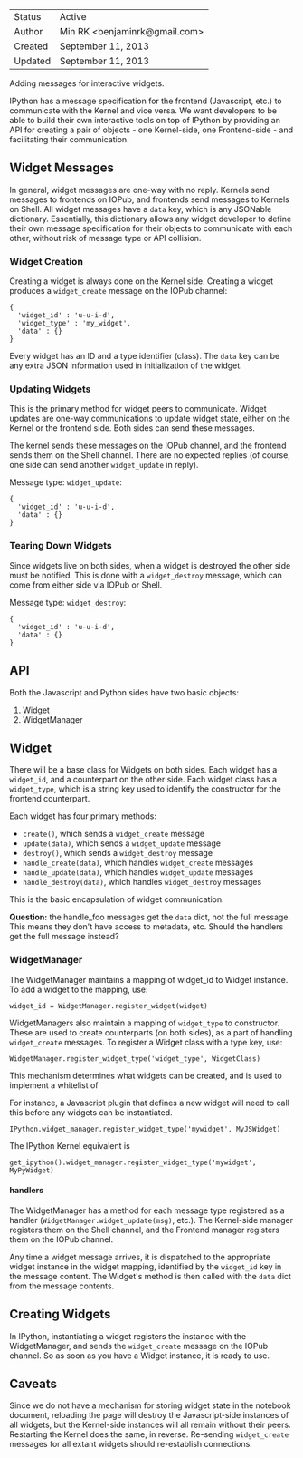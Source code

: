 <table>
<tr><td> Status </td><td> Active </td></tr>
<tr><td> Author </td><td> Min RK &lt;benjaminrk@gmail.com&gt;</td></tr>
<tr><td> Created </td><td> September 11, 2013</td></tr>
<tr><td> Updated </td><td> September 11, 2013</td></tr>
</table>

Adding messages for interactive widgets.

IPython has a message specification for the frontend (Javascript, etc.)
to communicate with the Kernel and vice versa.
We want developers to be able to build their own interactive tools on top of IPython
by providing an API for creating a pair of objects - one Kernel-side, one Frontend-side -
and facilitating their communication.

## Widget Messages

In general, widget messages are one-way with no reply.
Kernels send messages to frontends on IOPub, and frontends send messages to Kernels on Shell.
All widget messages have a `data` key, which is any JSONable dictionary.
Essentially, this dictionary allows any widget developer to define their own message specification
for their objects to communicate with each other, without risk of message type or API collision.

### Widget Creation

Creating a widget is always done on the Kernel side.
Creating a widget produces a `widget_create` message on the IOPub channel:

    {
      'widget_id' : 'u-u-i-d',
      'widget_type' : 'my_widget',
      'data' : {}
    }

Every widget has an ID and a type identifier (class).
The `data` key can be any extra JSON information used in initialization of the widget.

### Updating Widgets

This is the primary method for widget peers to communicate.
Widget updates are one-way communications to update widget state, either
on the Kernel or the frontend side. Both sides can send these messages.

The kernel sends these messages on the IOPub channel, and the frontend sends them on the Shell channel.
There are no expected replies (of course, one side can send another `widget_update` in reply).

Message type: `widget_update`:

    {
      'widget_id' : 'u-u-i-d',
      'data' : {}
    }

### Tearing Down Widgets

Since widgets live on both sides, when a widget is destroyed the other side must be notified.
This is done with a `widget_destroy` message,
which can come from either side via IOPub or Shell.

Message type: `widget_destroy`:

    {
      'widget_id' : 'u-u-i-d',
      'data' : {}
    }

## API

Both the Javascript and Python sides have two basic objects:

1. Widget
2. WidgetManager

## Widget

There will be a base class for Widgets on both sides.
Each widget has a `widget_id`, and a counterpart on the other side.
Each widget class has a `widget_type`,
which is a string key used to identify the constructor for the frontend counterpart.

Each widget has four primary methods:

- `create()`, which sends a `widget_create` message
- `update(data)`, which sends a `widget_update` message
- `destroy()`, which sends a `widget_destroy` message
- `handle_create(data)`, which handles `widget_create` messages
- `handle_update(data)`, which handles `widget_update` messages
- `handle_destroy(data)`, which handles `widget_destroy` messages

This is the basic encapsulation of widget communication.

**Question:** the handle_foo messages get the `data` dict, not the full message.
This means they don't have access to metadata, etc.  Should the handlers get the full message instead?

### WidgetManager

The WidgetManager maintains a mapping of widget_id to Widget instance.
To add a widget to the mapping, use:

    widget_id = WidgetManager.register_widget(widget)

WidgetManagers also maintain a mapping of `widget_type` to constructor.
These are used to create counterparts (on both sides),
as a part of handling `widget_create` messages.
To register a Widget class with a type key, use:

    WidgetManager.register_widget_type('widget_type', WidgetClass)

This mechanism determines what widgets can be created,
and is used to implement a whitelist of 

For instance, a Javascript plugin that defines a new widget will need to call this before
any widgets can be instantiated.

    IPython.widget_manager.register_widget_type('mywidget', MyJSWidget)

The IPython Kernel equivalent is

    get_ipython().widget_manager.register_widget_type('mywidget', MyPyWidget)

#### handlers

The WidgetManager has a method for each message type registered as a handler
(`WidgetManager.widget_update(msg)`, etc.).
The Kernel-side manager registers them on the Shell channel,
and the Frontend manager registers them on the IOPub channel.

Any time a widget message arrives, it is dispatched to the appropriate widget instance
in the widget mapping, identified by the `widget_id` key in the message content.
The Widget's method is then called with the `data` dict from the message contents.


## Creating Widgets

In IPython, instantiating a widget registers the instance with the WidgetManager,
and sends the `widget_create` message on the IOPub channel.
So as soon as you have a Widget instance, it is ready to use.

## Caveats

Since we do not have a mechanism for storing widget state in the notebook document,
reloading the page will destroy the Javascript-side instances of all widgets,
but the Kernel-side instances will all remain without their peers.
Restarting the Kernel does the same, in reverse.
Re-sending `widget_create` messages for all extant widgets should re-establish connections.
